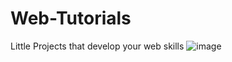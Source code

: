 # Web-Tutorials
Little Projects that develop your web skills
![image](https://user-images.githubusercontent.com/119429929/223102412-e6f96266-fac8-4d31-afca-a2077fc14887.png)

